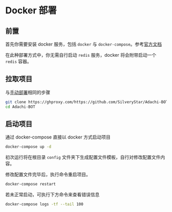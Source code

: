 # Docker 部署

## 前置

首先你需要安装 docker 服务，包括 `docker` 与 `docker-compose`。参考[官方文档](https://www.docker.com/get-started/)

在此种部署方式中，你无需自行启动 `redis` 服务，docker 将会附带启动一个 `redis` 容器。

## 拉取项目

与[手动部署](./manual.md)相同的步骤

```bash
git clone https://ghproxy.com/https://github.com/SilveryStar/Adachi-BOT.git
cd Adachi-BOT
```

## 启动项目

通过 docker-compose 直接以 docker 方式启动项目

```bash
docker-compose up -d
```

初次运行将在根目录 `config` 文件夹下生成配置文件模板，自行对修改配置文件内容。

修改配置文件完毕后，执行命令重启项目。

```bash
docker-compose restart
```

若未正常启动，可执行下方命令来查看错误信息

```bash
docker-compose logs -tf --tail 100
```